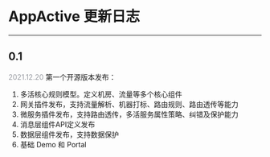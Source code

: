 # AppActive 更新日志

---

## 0.1
<span style="color:#999CA2;">2021.12.20</span>
第一个开源版本发布：

1. 多活核心规则模型。定义机房、流量等多个核心组件
2. 网关插件发布，支持流量解析、机器打标、路由规则、路由透传等能力
3. 微服务插件发布，支持路由透传，多活服务属性策略、纠错及保护能力
4. 消息层组件API定义发布
5. 数据层组件发布，支持数据保护
6. 基础 Demo 和 Portal